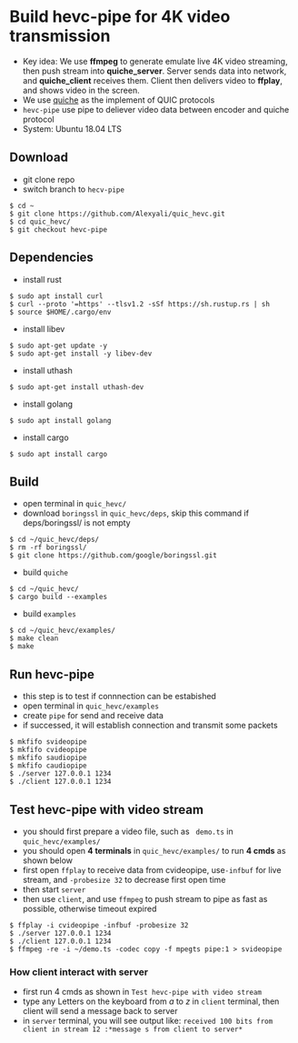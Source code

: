 
# Build **hevc-pipe** for 4K video transmission
- Key idea: We use **ffmpeg** to generate emulate live 4K video streaming, then push stream into **quiche_server**. Server sends data into network, and **quiche_client** receives them. Client then delivers video to **ffplay**, and shows video in the screen.
- We use [quiche](https://github.com/cloudflare/quiche.git) as the implement of QUIC protocols
- `hevc-pipe` use pipe to deliever video data between encoder and quiche protocol
- System: Ubuntu 18.04 LTS

## Download
- git clone repo
- switch branch to `hecv-pipe`
```shell
$ cd ~
$ git clone https://github.com/Alexyali/quic_hevc.git
$ cd quic_hevc/
$ git checkout hevc-pipe
```

## Dependencies
- install rust
```shell
$ sudo apt install curl
$ curl --proto '=https' --tlsv1.2 -sSf https://sh.rustup.rs | sh
$ source $HOME/.cargo/env
```

- install libev
```shell
$ sudo apt-get update -y
$ sudo apt-get install -y libev-dev
```

- install uthash
```shell
$ sudo apt-get install uthash-dev
```

- install golang
```shell
$ sudo apt install golang
```

- install cargo
```shell
$ sudo apt install cargo
```


## Build
- open terminal in `quic_hevc/`
- download `boringssl` in `quic_hevc/deps`, skip this command if deps/boringssl/ is not empty
```shell
$ cd ~/quic_hevc/deps/
$ rm -rf boringssl/
$ git clone https://github.com/google/boringssl.git
```

- build `quiche`
```shell
$ cd ~/quic_hevc/
$ cargo build --examples
```

- build `examples`
```shell
$ cd ~/quic_hevc/examples/
$ make clean
$ make
```

## Run **hevc-pipe**
- this step is to test if connnection can be estabished
- open terminal in `quic_hevc/examples`
- create `pipe` for send and receive data
- if successed, it will establish connection and transmit some packets
```shell
$ mkfifo svideopipe
$ mkfifo cvideopipe
$ mkfifo saudiopipe
$ mkfifo caudiopipe
$ ./server 127.0.0.1 1234
$ ./client 127.0.0.1 1234
```

## Test **hevc-pipe** with video stream
- you should first prepare a video file, such as ` demo.ts` in `quic_hevc/examples/`
- you should open **4 terminals** in `quic_hevc/examples/` to run **4 cmds** as shown below
- first open `ffplay` to receive data from cvideopipe, use`-infbuf` for live stream, and `-probesize 32` to decrease first open time
- then start `server`
- then use `client`, and use `ffmpeg` to push stream to pipe as fast as possible, otherwise timeout expired
```shell
$ ffplay -i cvideopipe -infbuf -probesize 32
$ ./server 127.0.0.1 1234
$ ./client 127.0.0.1 1234
$ ffmpeg -re -i ~/demo.ts -codec copy -f mpegts pipe:1 > svideopipe
```

### How client interact with server
- first run 4 cmds as shown in `Test hevc-pipe with video stream`
- type any Letters on the keyboard from *a* to *z* in `client` terminal, then client will send a message back to server
- in `server` terminal, you will see output like: `received 100 bits from client in stream 12 :*message s from client to server*`

